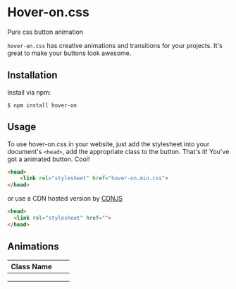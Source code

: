 # Hover-on.css
Pure css button animation

`hover-on.css` has creative animations and transitions for your projects. It's great to make your buttons look awesome.

## Installation
Install via npm:

`$ npm install hover-on`

## Usage
To use hover-on.css in your website, just add the stylesheet into your document's `<head>`, add the appropriate class to the button. That's it! You've got a animated button. Cool!

```html
<head>
    <link rel="stylesheet" href="hover-on.min.css">
</head>
```
or use a CDN hosted version by [CDNJS](htttps://knowankit.com)

```html
<head>
  <link rel="stylesheet" href="">
</head>
```

## Animations

| Class Name    |               |       |
| ------------- |:-------------:| -----:|
|               |               |       |
|               |               |       |
|               |               |       |
